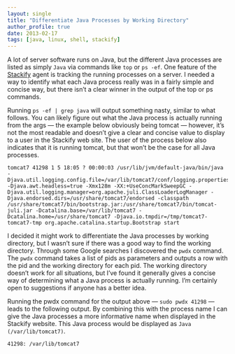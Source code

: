 ```yaml
---
layout: single
title: "Differentiate Java Processes by Working Directory"
author_profile: true
date: 2013-02-17
tags: [java, linux, shell, stackify]
---
```


A lot of server software runs on Java, but the different Java processes are listed as simply `Java` via commands like `top` or `ps -ef`. One feature of the [Stackify](http://www.stackify.com) agent is tracking the running processes on a server. I needed a way to identify what each Java process really was in a fairly simple and concise way, but there isn’t a clear winner in the output of the top or ps commands.

Running `ps -ef | grep java` will output something nasty, similar to what follows. You can likely figure out what the Java process is actually running from the args — the example below obviously being tomcat — however, it’s not the most readable and doesn’t give a clear and concise value to display to a user in the Stackify web site. The user of the process below also indicates that it is running tomcat, but that won’t be the case for all Java processes.

```text
tomcat7 41298 1 5 18:05 ? 00:00:03 /usr/lib/jvm/default-java/bin/java -Djava.util.logging.config.file=/var/lib/tomcat7/conf/logging.properties -Djava.awt.headless=true -Xmx128m -XX:+UseConcMarkSweepGC -Djava.util.logging.manager=org.apache.juli.ClassLoaderLogManager -Djava.endorsed.dirs=/usr/share/tomcat7/endorsed -classpath /usr/share/tomcat7/bin/bootstrap.jar:/usr/share/tomcat7/bin/tomcat-juli.jar -Dcatalina.base=/var/lib/tomcat7 -Dcatalina.home=/usr/share/tomcat7 -Djava.io.tmpdir=/tmp/tomcat7-tomcat7-tmp org.apache.catalina.startup.Bootstrap start
```

I decided it might work to differentiate the Java processes by working directory, but I wasn’t sure if there was a good way to find the working directory. Through some Google searches I discovered the `pwdx` command. The `pwdx` command takes a list of pids as parameters and outputs a row with the pid and the working directory for each pid. The working directory doesn’t work for all situations, but I’ve found it generally gives a concise way of determining what a Java process is actually running. I’m certainly open to suggestions if anyone has a better idea.

Running the pwdx command for the output above — `sudo pwdx 41298` — leads to the following output. By combining this with the process name I can give the Java processes a more informative name when displayed in the Stackify website. This Java process would be displayed as `Java (/var/lib/tomcat7)`.

```text
41298: /var/lib/tomcat7
```